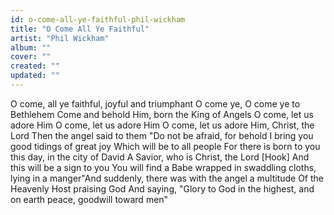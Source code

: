 ```yaml
---
id: o-come-all-ye-faithful-phil-wickham
title: "O Come All Ye Faithful"
artist: "Phil Wickham"
album: ""
cover: ""
created: ""
updated: ""
---
```


O come, all ye faithful, joyful and triumphant
O come ye, O come ye to Bethlehem
Come and behold Him, born the King of Angels
O come, let us adore Him
O come, let us adore Him
O come, let us adore Him, Christ, the Lord
Then the angel said to them
"Do not be afraid, for behold I bring you good tidings of great joy
Which will be to all people
For there is born to you this day, in the city of David
A Savior, who is Christ, the Lord
[Hook]
And this will be a sign to you
You will find a Babe wrapped in swaddling cloths, lying in a manger"And suddenly, there was with the angel a multitude
Of the Heavenly Host praising God
And saying, "Glory to God in the highest, and on earth peace, goodwill toward men"